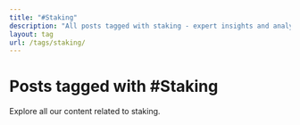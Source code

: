 ```yaml
---
title: "#Staking"
description: "All posts tagged with staking - expert insights and analysis"
layout: tag
url: /tags/staking/
---
```


# Posts tagged with #Staking

Explore all our content related to staking.
